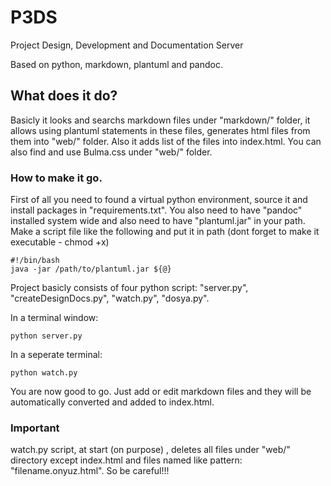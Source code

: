# P3DS
Project Design, Development and Documentation Server

Based on python, markdown, plantuml and pandoc. 

## What does it do?
Basicly it looks and searchs markdown files under "markdown/" folder, it allows using plantuml statements in these files, generates html files from them into "web/" folder. Also it adds list of the files into index.html. You can also find and use Bulma.css under "web/" folder.
### How to make it go.
First of all you need to found a virtual python environment, source it and install packages in "requirements.txt". You also need to have "pandoc" installed system wide and also need to have "plantuml.jar" in your path. Make a script file like the following and put it in path (dont forget to make it executable - chmod +x)

    #!/bin/bash
    java -jar /path/to/plantuml.jar ${@}


Project basicly consists of four python script: "server.py", "createDesignDocs.py", "watch.py", "dosya.py".

In a terminal window:

    python server.py

In a seperate terminal:

    python watch.py

You are now good to go. Just add or edit markdown files and they will be automatically converted and added to index.html.

### Important
watch.py script, at start (on purpose) , deletes all files under "web/" directory except index.html and files named like pattern: "filename.onyuz.html". So be careful!!!

